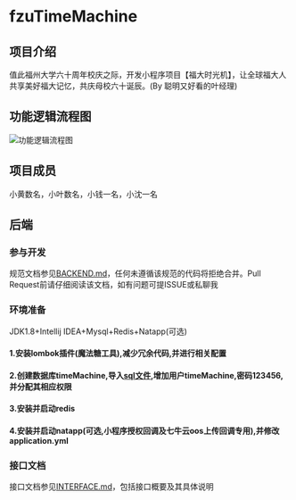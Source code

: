 ﻿# fzuTimeMachine

## 项目介绍

值此福州大学六十周年校庆之际，开发小程序项目【福大时光机】，让全球福大人共享美好福大记忆，共庆母校六十诞辰。(By 聪明又好看的叶经理)

## 功能逻辑流程图

![功能逻辑流程图](https://ws1.sinaimg.cn/large/7343c247ly1fvjwc5uxyij20ur0fvt9e.jpg)

## 项目成员

小黄数名，小叶数名，小钱一名，小沈一名

## 后端

### 参与开发

规范文档参见[BACKEND.md](https://github.com/hlxing/fzuTimeMachine/blob/master/BACKEND.md)，任何未遵循该规范的代码将拒绝合并。Pull Request前请仔细阅读该文档，如有问题可提ISSUE或私聊我

### 环境准备

JDK1.8+Intellij IDEA+Mysql+Redis+Natapp(可选)

#### 1.安装lombok插件(魔法糖工具),减少冗余代码,并进行相关配置

#### 2.创建数据库timeMachine,导入[sql文件](https://github.com/hlxing/fzuTimeMachine/blob/master/timemachine.sql),增加用户timeMachine,密码123456,并分配其相应权限

#### 3.安装并启动redis

#### 4.安装并启动natapp(可选,小程序授权回调及七牛云oos上传回调专用),并修改application.yml

### 接口文档

接口文档参见[INTERFACE.md](https://github.com/hlxing/fzuTimeMachine/blob/master/INTERFACE.md)，包括接口概要及其具体说明